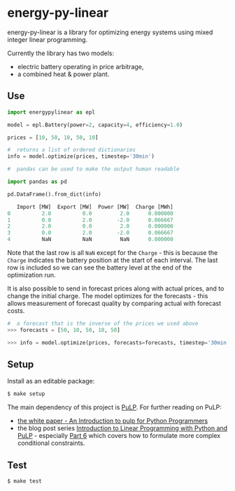 # energy-py-linear

energy-py-linear is a library for optimizing energy systems using mixed integer linear programming.

Currently the library has two models: 
- electric battery operating in price arbitrage,
- a combined heat & power plant.


## Use

```python
import energypylinear as epl

model = epl.Battery(power=2, capacity=4, efficiency=1.0)

prices = [10, 50, 10, 50, 10]

#  returns a list of ordered dictionaries
info = model.optimize(prices, timestep='30min')

#  pandas can be used to make the output human readable

import pandas as pd

pd.DataFrame().from_dict(info)

   Import [MW]  Export [MW]  Power [MW]  Charge [MWh]
0          2.0          0.0         2.0      0.000000
1          0.0          2.0        -2.0      0.066667
2          2.0          0.0         2.0      0.000000
3          0.0          2.0        -2.0      0.066667
4          NaN          NaN         NaN      0.000000

```
Note that the last row is all `NaN` except for the `Charge` - this is because the `Charge` indicates the battery position at the start of each interval.  The last row is included so we can see the battery level at the end of the optimization run.


It is also possible to send in forecast prices along with actual prices, and to change the initial charge.  The model optimizes for the forecasts - this allows measurement of forecast quality by comparing actual with forecast costs.

```python
#  a forecast that is the inverse of the prices we used above
>>> forecasts = [50, 10, 50, 10, 50]

>>> info = model.optimize(prices, forecasts=forecasts, timestep='30min')
```

## Setup

Install as an editable package:

```bash
$ make setup
```

The main dependency of this project is [PuLP](https://github.com/coin-or/pulp).  For further reading on PuLP:
- [the white paper - An Introduction to pulp for Python Programmers](https://projects.coin-or.org/PuLP/export/330/trunk/doc/KPyCon2009/PulpForPythonProgrammers.pdf)
- the blog post series [Introduction to Linear Programming with Python and PuLP](http://benalexkeen.com/linear-programming-with-python-and-pulp/) - especially [Part 6](http://benalexkeen.com/linear-programming-with-python-and-pulp-part-6/) which covers how to formulate more complex conditional constraints.

## Test

```bash
$ make test
```
